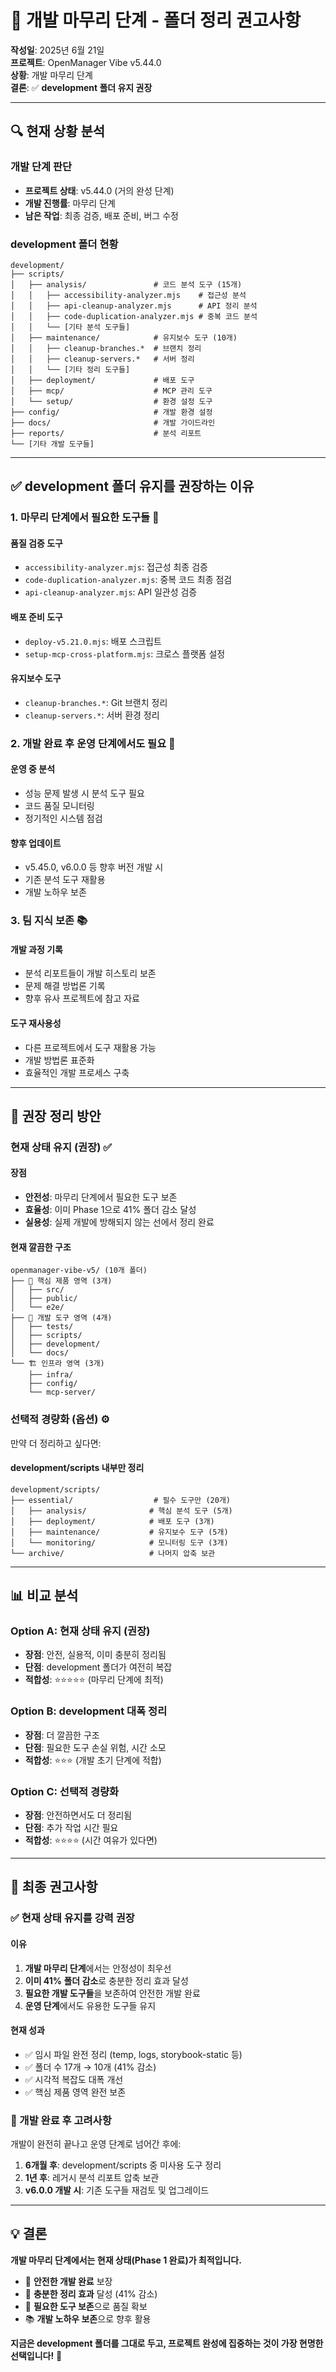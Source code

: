 # 🎯 개발 마무리 단계 - 폴더 정리 권고사항

**작성일**: 2025년 6월 21일  
**프로젝트**: OpenManager Vibe v5.44.0  
**상황**: 개발 마무리 단계  
**결론**: ✅ **development 폴더 유지 권장**

---

## 🔍 **현재 상황 분석**

### **개발 단계 판단**

- **프로젝트 상태**: v5.44.0 (거의 완성 단계)
- **개발 진행률**: 마무리 단계
- **남은 작업**: 최종 검증, 배포 준비, 버그 수정

### **development 폴더 현황**

```
development/
├── scripts/
│   ├── analysis/               # 코드 분석 도구 (15개)
│   │   ├── accessibility-analyzer.mjs    # 접근성 분석
│   │   ├── api-cleanup-analyzer.mjs      # API 정리 분석
│   │   ├── code-duplication-analyzer.mjs # 중복 코드 분석
│   │   └── [기타 분석 도구들]
│   ├── maintenance/            # 유지보수 도구 (10개)
│   │   ├── cleanup-branches.*  # 브랜치 정리
│   │   ├── cleanup-servers.*   # 서버 정리
│   │   └── [기타 정리 도구들]
│   ├── deployment/             # 배포 도구
│   ├── mcp/                    # MCP 관리 도구
│   └── setup/                  # 환경 설정 도구
├── config/                     # 개발 환경 설정
├── docs/                       # 개발 가이드라인
├── reports/                    # 분석 리포트
└── [기타 개발 도구들]
```

---

## ✅ **development 폴더 유지를 권장하는 이유**

### **1. 마무리 단계에서 필요한 도구들** 🔧

#### **품질 검증 도구**

- `accessibility-analyzer.mjs`: 접근성 최종 검증
- `code-duplication-analyzer.mjs`: 중복 코드 최종 점검
- `api-cleanup-analyzer.mjs`: API 일관성 검증

#### **배포 준비 도구**

- `deploy-v5.21.0.mjs`: 배포 스크립트
- `setup-mcp-cross-platform.mjs`: 크로스 플랫폼 설정

#### **유지보수 도구**

- `cleanup-branches.*`: Git 브랜치 정리
- `cleanup-servers.*`: 서버 환경 정리

### **2. 개발 완료 후 운영 단계에서도 필요** 🚀

#### **운영 중 분석**

- 성능 문제 발생 시 분석 도구 필요
- 코드 품질 모니터링
- 정기적인 시스템 점검

#### **향후 업데이트**

- v5.45.0, v6.0.0 등 향후 버전 개발 시
- 기존 분석 도구 재활용
- 개발 노하우 보존

### **3. 팀 지식 보존** 📚

#### **개발 과정 기록**

- 분석 리포트들이 개발 히스토리 보존
- 문제 해결 방법론 기록
- 향후 유사 프로젝트에 참고 자료

#### **도구 재사용성**

- 다른 프로젝트에서 도구 재활용 가능
- 개발 방법론 표준화
- 효율적인 개발 프로세스 구축

---

## 🎯 **권장 정리 방안**

### **현재 상태 유지 (권장)** ✅

#### **장점**

- **안전성**: 마무리 단계에서 필요한 도구 보존
- **효율성**: 이미 Phase 1으로 41% 폴더 감소 달성
- **실용성**: 실제 개발에 방해되지 않는 선에서 정리 완료

#### **현재 깔끔한 구조**

```
openmanager-vibe-v5/ (10개 폴더)
├── 🎯 핵심 제품 영역 (3개)
│   ├── src/
│   ├── public/
│   └── e2e/
├── 🔧 개발 도구 영역 (4개)
│   ├── tests/
│   ├── scripts/
│   ├── development/
│   └── docs/
└── 🏗️ 인프라 영역 (3개)
    ├── infra/
    ├── config/
    └── mcp-server/
```

### **선택적 경량화 (옵션)** ⚙️

만약 더 정리하고 싶다면:

#### **development/scripts 내부만 정리**

```
development/scripts/
├── essential/                  # 필수 도구만 (20개)
│   ├── analysis/              # 핵심 분석 도구 (5개)
│   ├── deployment/            # 배포 도구 (3개)
│   ├── maintenance/           # 유지보수 도구 (5개)
│   └── monitoring/            # 모니터링 도구 (3개)
└── archive/                   # 나머지 압축 보관
```

---

## 📊 **비교 분석**

### **Option A: 현재 상태 유지** (권장)

- **장점**: 안전, 실용적, 이미 충분히 정리됨
- **단점**: development 폴더가 여전히 복잡
- **적합성**: ⭐⭐⭐⭐⭐ (마무리 단계에 최적)

### **Option B: development 대폭 정리**

- **장점**: 더 깔끔한 구조
- **단점**: 필요한 도구 손실 위험, 시간 소모
- **적합성**: ⭐⭐⭐ (개발 초기 단계에 적합)

### **Option C: 선택적 경량화**

- **장점**: 안전하면서도 더 정리됨
- **단점**: 추가 작업 시간 필요
- **적합성**: ⭐⭐⭐⭐ (시간 여유가 있다면)

---

## 🎉 **최종 권고사항**

### **✅ 현재 상태 유지를 강력 권장**

#### **이유**

1. **개발 마무리 단계**에서는 안정성이 최우선
2. **이미 41% 폴더 감소**로 충분한 정리 효과 달성
3. **필요한 개발 도구들**을 보존하여 안전한 개발 완료
4. **운영 단계**에서도 유용한 도구들 유지

#### **현재 성과**

- ✅ 임시 파일 완전 정리 (temp, logs, storybook-static 등)
- ✅ 폴더 수 17개 → 10개 (41% 감소)
- ✅ 시각적 복잡도 대폭 개선
- ✅ 핵심 제품 영역 완전 보존

### **🚀 개발 완료 후 고려사항**

개발이 완전히 끝나고 운영 단계로 넘어간 후에:

1. **6개월 후**: development/scripts 중 미사용 도구 정리
2. **1년 후**: 레거시 분석 리포트 압축 보관
3. **v6.0.0 개발 시**: 기존 도구들 재검토 및 업그레이드

---

## 💡 **결론**

**개발 마무리 단계에서는 현재 상태(Phase 1 완료)가 최적입니다.**

- 🎯 **안전한 개발 완료** 보장
- 🧹 **충분한 정리 효과** 달성 (41% 감소)
- 🔧 **필요한 도구 보존**으로 품질 확보
- 📚 **개발 노하우 보존**으로 향후 활용

**지금은 development 폴더를 그대로 두고, 프로젝트 완성에 집중하는 것이 가장 현명한 선택입니다!** 🚀
